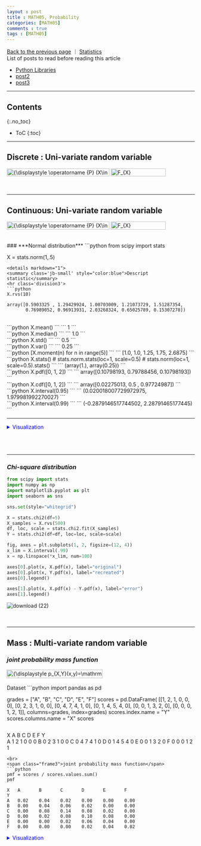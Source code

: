 ```yaml
---
layout : post
title : MATH05, Probability
categories: [MATH05]
comments : true
tags : [MATH05]
---
```

[Back to the previous page](https://userdyk-github.github.io/Study.html)  ｜ <a href="https://userdyk-github.github.io/math05/MATH05-Contents.html" target="_blank">Statistics</a><br>
List of posts to read before reading this article
- <a href='https://userdyk-github.github.io/pl03/PL03-Libraries.html' target="_blank">Python Libraries</a>
- <a href='https://userdyk-github.github.io/'>post2</a>
- <a href='https://userdyk-github.github.io/'>post3</a>

---

## Contents
{:.no_toc}

* ToC
{:toc}

<hr class="division1">

## **Discrete : Uni-variate random variable**
<img src="https://wikimedia.org/api/rest_v1/media/math/render/svg/13827ff57e01b13cceff9cf50cd9542cd4b7db70" class="mwe-math-fallback-image-inline" aria-hidden="true" style="vertical-align: -0.838ex; width:36.004ex; height:2.843ex;" alt="{\displaystyle \operatorname {P} (X\in S)=\operatorname {P} (\{\omega \in \Omega \mid X(\omega )\in S\})}">
<img src="https://wikimedia.org/api/rest_v1/media/math/render/svg/f81c05aba576a12b4e05ee3f4cba709dd16139c7" class="mwe-math-fallback-image-inline" aria-hidden="true" style="vertical-align: -0.838ex; width:19.165ex; height:2.843ex;" alt="F_{X}(x)=\operatorname {P} (X\leq x)">
<br><br><br>
<hr class="division2">

## **Continuous: Uni-variate random variable**
<img src="https://wikimedia.org/api/rest_v1/media/math/render/svg/13827ff57e01b13cceff9cf50cd9542cd4b7db70" class="mwe-math-fallback-image-inline" aria-hidden="true" style="vertical-align: -0.838ex; width:36.004ex; height:2.843ex;" alt="{\displaystyle \operatorname {P} (X\in S)=\operatorname {P} (\{\omega \in \Omega \mid X(\omega )\in S\})}">
<img src="https://wikimedia.org/api/rest_v1/media/math/render/svg/f81c05aba576a12b4e05ee3f4cba709dd16139c7" class="mwe-math-fallback-image-inline" aria-hidden="true" style="vertical-align: -0.838ex; width:19.165ex; height:2.843ex;" alt="F_{X}(x)=\operatorname {P} (X\leq x)">
<br><br><br>
### ***Normal distribution***
```python
from scipy import stats

X = stats.norm(1,.5)
```
<details markdown="1">
<summary class='jb-small' style="color:blue">Descript statistic</summary>
<hr class='division3'>
```python
X.rvs(10)
```
```
array([0.5903325 , 1.29429924, 1.00703009, 1.21073729, 1.51287354,
       0.76989052, 0.96913931, 2.03268324, 0.65025789, 0.15307278])
```
<br>
```python
X.mean()
```
```
1
```
<br>
```python
X.median() 
```
```
1.0
```
<br>
```python
X.std()
```
```
0.5
```

<br>
```python
X.var()
```
```
0.25
```

<br>
```python
[X.moment(n) for n in range(5)] 
```
```
[1.0, 1.0, 1.25, 1.75, 2.6875]
```

<br>
```python
X.stats()
# stats.norm.stats(loc=1, scale=0.5) 
# stats.norm(loc=1, scale=0.5).stats()
```
```
(array(1.), array(0.25))
```

<br>
```python
X.pdf([0, 1, 2]) 
```
```
array([0.10798193, 0.79788456, 0.10798193])
```

<br>
```python
X.cdf([0, 1, 2]) 
```
```
array([0.02275013, 0.5       , 0.97724987])
```

<br>
```python
X.interval(0.95)
```
```
(0.020018007729972975, 1.979981992270027)
```

<br>
```python
X.interval(0.99) 
```
```
(-0.2879146517744502, 2.28791465177445)
```
<hr class='division3'>
</details>
<details markdown="1">
<summary class='jb-small' style="color:blue">Visualization</summary>
<hr class='division3'>
```python
from scipy import stats
import numpy as np
import matplotlib.pyplot as plt
import seaborn as sns

sns.set(style="whitegrid")

def plot_rv_distribution(X, axes=None):   
    """Plot the PDF or PMF, CDF, SF and PPF of a given random variable"""   
    if axes is None:   
        fig, axes = plt.subplots(1, 3, figsize=(12, 3))   
        
    x_min_999, x_max_999 = X.interval(0.999)  
    x999 = np.linspace(x_min_999, x_max_999, 1000)  
    x_min_95, x_max_95 = X.interval(0.95)    
    x95 = np.linspace(x_min_95, x_max_95, 1000)    
    
    if hasattr(X.dist, "pdf"):    
        axes[0].plot(x999, X.pdf(x999), label="PDF")   
        axes[0].fill_between(x95, X.pdf(x95), alpha=0.25)
    else:    
        # discrete random variables do not have a pdf method, instead we use pmf:  
        x999_int = np.unique(x999.astype(int))  
        axes[0].bar(x999_int, X.pmf(x999_int), label="PMF")  
    axes[1].plot(x999, X.cdf(x999), label="CDF")   
    axes[1].plot(x999, X.sf(x999), label="SF")   
    axes[2].plot(x999, X.ppf(x999), label="PPF")  
                                                                        
    for ax in axes:
        ax.legend()
        
        
fig, axes = plt.subplots(3, 3, figsize=(12, 9))   

X = stats.norm()   
plot_rv_distribution(X, axes=axes[0, :]) 
axes[0, 0].set_ylabel("Normal dist.") 

X = stats.f(2, 50)    
plot_rv_distribution(X, axes=axes[1, :]) 
axes[1, 0].set_ylabel("F dist.")  

X = stats.poisson(5)  
plot_rv_distribution(X, axes=axes[2, :])
axes[2, 0].set_ylabel("Poisson dist.")        
```
![download (20)](https://user-images.githubusercontent.com/52376448/66984484-c25c6680-f0f5-11e9-8eca-0730f046e00e.png)

<br><br><br>

```python
from scipy import stats
import numpy as np
import matplotlib.pyplot as plt
import seaborn as sns

sns.set(style="whitegrid")

def plot_dist_samples(X, X_samples, title=None, ax=None):
    """ Plot the PDF and histogram of samples of a continuous random variable"""  
    if ax is None:    
        fig, ax = plt.subplots(1, 1, figsize=(8, 4))
     
    x_lim = X.interval(.99) 
    x = np.linspace(*x_lim, num=100)
     
    ax.plot(x, X.pdf(x), label="PDF", lw=3)    
    ax.hist(X_samples, label="samples", normed=1, bins=75)  
    ax.set_xlim(*x_lim)  
    ax.legend()   
    
    if title:   
        ax.set_title(title) 
    return ax

fig, axes = plt.subplots(1, 3, figsize=(12, 3))  
N = 2000  
# Student's t distribution  
X = stats.t(7.0)  
plot_dist_samples(X, X.rvs(N), "Student's t dist.", ax=axes[0])

# The chisquared distribution  
X = stats.chi2(5.0)    
plot_dist_samples(X, X.rvs(N), r"$\chi^2$ dist.", ax=axes[1])

# The exponential distribution   
X = stats.expon(0.5)   
plot_dist_samples(X, X.rvs(N), "exponential dist.", ax=axes[2]) 
```
![download (21)](https://user-images.githubusercontent.com/52376448/66984899-9db4be80-f0f6-11e9-9aa4-a8739d2f40f6.png)
<hr class='division3'>
</details>
<br><br><br>

---

### ***Chi-square distribution***
```python
from scipy import stats
import numpy as np
import matplotlib.pyplot as plt
import seaborn as sns

sns.set(style="whitegrid")

X = stats.chi2(df=5) 
X_samples = X.rvs(500) 
df, loc, scale = stats.chi2.fit(X_samples)
Y = stats.chi2(df=df, loc=loc, scale=scale)

fig, axes = plt.subplots(1, 2, figsize=(12, 4))  
x_lim = X.interval(.99)   
x = np.linspace(*x_lim, num=100)  

axes[0].plot(x, X.pdf(x), label="original")  
axes[0].plot(x, Y.pdf(x), label="recreated")    
axes[0].legend()   

axes[1].plot(x, X.pdf(x) - Y.pdf(x), label="error")    
axes[1].legend()
```
![download (22)](https://user-images.githubusercontent.com/52376448/66985061-f84e1a80-f0f6-11e9-8707-960c9cc6edca.png)
<br><br><br>
<hr class="division2">


## **Mass : Multi-variate random variable**

### ***joint probability mass function***
<div class="frame1">
<img src="https://wikimedia.org/api/rest_v1/media/math/render/svg/8203262cf269dbc408cef23390b9a658a4cc4141" class="mwe-math-fallback-image-inline" aria-hidden="true" style="vertical-align: -1.005ex; margin-left: -0.089ex; width:33.766ex; height:3.009ex;" alt="{\displaystyle p_{X,Y}(x,y)=\mathrm {P} (X=x\ \mathrm {and} \ Y=y)}"></div>
<br>
<span class="frame3">Dataset</span>
```python
import pandas as pd

grades = ["A", "B", "C", "D", "E", "F"]
scores = pd.DataFrame(
    [[1, 2, 1, 0, 0, 0],
     [0, 2, 3, 1, 0, 0],
     [0, 4, 7, 4, 1, 0],
     [0, 1, 4, 5, 4, 0],
     [0, 0, 1, 3, 2, 0],
     [0, 0, 0, 1, 2, 1]], 
    columns=grades, index=grades)
scores.index.name = "Y"
scores.columns.name = "X"
scores
```
```
X	A	B	C	D	E	F
Y						
A	1	2	1	0	0	0
B	0	2	3	1	0	0
C	0	4	7	4	1	0
D	0	1	4	5	4	0
E	0	0	1	3	2	0
F	0	0	0	1	2	1
```
<br>
<span class="frame3">joint probability mass function</span>
```python
pmf = scores / scores.values.sum()
pmf
```
```
X	A   	B   	C	    D	    E   	F
Y						
A	0.02	0.04	0.02	0.00	0.00	0.00
B	0.00	0.04	0.06	0.02	0.00	0.00
C	0.00	0.08	0.14	0.08	0.02	0.00
D	0.00	0.02	0.08	0.10	0.08	0.00
E	0.00	0.00	0.02	0.06	0.04	0.00
F	0.00	0.00	0.00	0.02	0.04	0.02
```
<details markdown="1">
<summary class='jb-small' style="color:blue">Visualization</summary>
<hr class='division3'>
```python
import seaborn as sns
import matplotlib as mpl
import matplotlib.pyplot as plt

sns.heatmap(pmf, cmap=mpl.cm.bone_r, annot=True,
            xticklabels=['A', 'B', 'C', 'D', 'E', 'F'],
            yticklabels=['A', 'B', 'C', 'D', 'E', 'F'])
plt.title("joint probability density function p(x,y)")
plt.tight_layout()
plt.show()
```
![download](https://user-images.githubusercontent.com/52376448/66946102-344b9600-f08b-11e9-9df4-e57393387530.png)
<hr class='division3'>
</details>

<br><br><br>

---

### ***marginal probability mass function***
<div class="frame1">
<img src="https://wikimedia.org/api/rest_v1/media/math/render/svg/1139c2f18bfaccfd669eaafb58cacec22bbec926" class="mwe-math-fallback-image-inline" aria-hidden="true" style="vertical-align: -3.338ex; width:72.207ex; height:5.843ex;" alt="{\displaystyle \Pr(X=x)=\sum _{y}\Pr(X=x,Y=y)=\sum _{y}\Pr(X=x\mid Y=y)\Pr(Y=y),}"></div>
<br>
<span class="frame3">Dataset</span>
```python
import pandas as pd
import numpy as np

grades = ["A", "B", "C", "D", "E", "F"]
scores = pd.DataFrame(
    [[1, 2, 1, 0, 0, 0],
     [0, 2, 3, 1, 0, 0],
     [0, 4, 7, 4, 1, 0],
     [0, 1, 4, 5, 4, 0],
     [0, 0, 1, 3, 2, 0],
     [0, 0, 0, 1, 2, 1]], 
    columns=grades, index=grades)
scores.index.name = "Y"
scores.columns.name = "X"
scores
```
```
X	A	B	C	D	E	F
Y						
A	1	2	1	0	0	0
B	0	2	3	1	0	0
C	0	4	7	4	1	0
D	0	1	4	5	4	0
E	0	0	1	3	2	0
F	0	0	0	1	2	1
```
<br>
<span class="frame3">marginal probability mass function</span>
```python
pmf = scores / scores.values.sum()
pmf_marginal_x = pmf.sum(axis=0)
pmf_marginal_y = pmf.sum(axis=1)
```
```python
pmf_marginal_x
#pmf_marginal_x[np.newaxis, :]
```
```
X
A    0.02
B    0.18
C    0.32
D    0.28
E    0.18
F    0.02
dtype: float64
```
```python
pmf_marginal_y
#pmf_marginal_y[:, np.newaxis]
```
```
Y
A    0.08
B    0.12
C    0.32
D    0.28
E    0.12
F    0.08
dtype: float64
```
<br><br><br>

---

### ***conditional probability mass function***
<div class="frame1">
<img src="https://wikimedia.org/api/rest_v1/media/math/render/svg/9a1bf9c7af083e400a87dbbd646c508bf5de6ec0" class="mwe-math-fallback-image-inline" aria-hidden="true" style="vertical-align: -2.671ex; margin-left: -0.089ex; width:59.017ex; height:6.509ex;" alt="{\displaystyle p_{Y|X}(y\mid x)\triangleq P(Y=y\mid X=x)={\frac {P(\{X=x\}\cap \{Y=y\})}{P(X=x)}}}"></div>
<br>
<span class="frame3">Dataset</span>
```python
import pandas as pd
import numpy as np

grades = ["A", "B", "C", "D", "E", "F"]
scores = pd.DataFrame(
    [[1, 2, 1, 0, 0, 0],
     [0, 2, 3, 1, 0, 0],
     [0, 4, 7, 4, 1, 0],
     [0, 1, 4, 5, 4, 0],
     [0, 0, 1, 3, 2, 0],
     [0, 0, 0, 1, 2, 1]], 
    columns=grades, index=grades)
scores.index.name = "Y"
scores.columns.name = "X"
scores
```
```
X	A	B	C	D	E	F
Y						
A	1	2	1	0	0	0
B	0	2	3	1	0	0
C	0	4	7	4	1	0
D	0	1	4	5	4	0
E	0	0	1	3	2	0
F	0	0	0	1	2	1
```
<br>
<span class="frame3">conditional probability mass function</span>
```python
pmf = scores / scores.values.sum()
pmf_marginal_x = pmf.sum(axis=0)
pmf_marginal_y = pmf.sum(axis=1)

def conditional_x(y):
    return pmf.iloc[y-1, :]/pmf_marginal_y[y-1]
def conditional_y(x):
    return pmf.iloc[:, x-1]/pmf_marginal_x[x-1]
```
```python
for i in range(1, pmf.shape[0]+1):
    print("conditional_x(y=%d)\n"%(i),conditional_x(i), "\n")
```
<details markdown="1">
<summary class='jb-small' style="color:blue">OUTPUT</summary>
<hr class='division3'>
```
conditional_x(y=1)
 X
A    0.25
B    0.50
C    0.25
D    0.00
E    0.00
F    0.00
Name: A, dtype: float64 

conditional_x(y=2)
 X
A    0.000000
B    0.333333
C    0.500000
D    0.166667
E    0.000000
F    0.000000
Name: B, dtype: float64 

conditional_x(y=3)
 X
A    0.0000
B    0.2500
C    0.4375
D    0.2500
E    0.0625
F    0.0000
Name: C, dtype: float64 

conditional_x(y=4)
 X
A    0.000000
B    0.071429
C    0.285714
D    0.357143
E    0.285714
F    0.000000
Name: D, dtype: float64 

conditional_x(y=5)
 X
A    0.000000
B    0.000000
C    0.166667
D    0.500000
E    0.333333
F    0.000000
Name: E, dtype: float64 

conditional_x(y=6)
 X
A    0.00
B    0.00
C    0.00
D    0.25
E    0.50
F    0.25
Name: F, dtype: float64 
```
<hr class='division3'>
</details>
<details markdown="1">
<summary class='jb-small' style="color:blue">Visualization</summary>
<hr class='division3'>
<span class="frame3">given y, cross section of joint probability mass function</span>
```python
import string
import matplotlib.pyplot as plt

pmf = scores / scores.values.sum()

x = np.arange(6)
for i, y in enumerate(string.ascii_uppercase[:6]):
    ax = plt.subplot(6, 1, i + 1)
    ax.tick_params(labelleft=False)
    plt.bar(x, conditional_x(i+1))
    plt.ylabel("p(x, y=%s)/p(x)"%y, rotation=0, labelpad=40)
    plt.ylim(0, 1)
    plt.xticks(range(6), ['A', 'B', 'C', 'D', 'E', 'F'])

plt.suptitle("given y and $p(x)=\sum_{y} p(x,y)$, conditional probability mass function(x)", x=0.55 ,y=1.09)
plt.tight_layout()

plt.show()
```
![download (7)](https://user-images.githubusercontent.com/52376448/66974513-43a40100-f0d6-11e9-8f86-4d0b30305561.png)
<hr class='division3'>
</details>
<br>

```python
for i in range(1, pmf.shape[1]+1):
    print("conditional_y(x=%d)\n"%(i),conditional_y(i), "\n")
```
<details markdown="1">
<summary class='jb-small' style="color:blue">OUTPUT</summary>
<hr class='division3'>
```
conditional_y(x=1)
 Y
A    1.0
B    0.0
C    0.0
D    0.0
E    0.0
F    0.0
Name: A, dtype: float64 

conditional_y(x=2)
 Y
A    0.222222
B    0.222222
C    0.444444
D    0.111111
E    0.000000
F    0.000000
Name: B, dtype: float64 

conditional_y(x=3)
 Y
A    0.0625
B    0.1875
C    0.4375
D    0.2500
E    0.0625
F    0.0000
Name: C, dtype: float64 

conditional_y(x=4)
 Y
A    0.000000
B    0.071429
C    0.285714
D    0.357143
E    0.214286
F    0.071429
Name: D, dtype: float64 

conditional_y(x=5)
 Y
A    0.000000
B    0.000000
C    0.111111
D    0.444444
E    0.222222
F    0.222222
Name: E, dtype: float64 

conditional_y(x=6)
 Y
A    0.0
B    0.0
C    0.0
D    0.0
E    0.0
F    1.0
Name: F, dtype: float64 
```
<hr class='division3'>
</details>
<details markdown="1">
<summary class='jb-small' style="color:blue">Visualization</summary>
<hr class='division3'>
<span class="frame3">given x, cross section of joint probability mass function</span>
```python
import string
import matplotlib.pyplot as plt

pmf = scores / scores.values.sum()

x = np.arange(6)
for i, y in enumerate(string.ascii_uppercase[:6]):
    ax = plt.subplot(6, 1, i + 1)
    ax.tick_params(labelleft=False)
    plt.bar(x, conditional_y(i+1))
    plt.ylabel("p(x=%s, y)/p(y)"%y, rotation=0, labelpad=40)
    plt.ylim(0, 1)
    plt.xticks(range(6), ['A', 'B', 'C', 'D', 'E', 'F'])

plt.suptitle("given x and $p(y)=\sum_{x} p(x,y)$, conditional probability mass function(y)", x=0.55 ,y=1.09)
plt.tight_layout()

plt.show()
```
![download (8)](https://user-images.githubusercontent.com/52376448/66974514-43a40100-f0d6-11e9-951a-e794949e0fbd.png)
<hr class='division3'>
</details>
<br><br><br>

<hr class="division2">

## **Density : Multi-variate random variable**

### ***joint probability density function***
<div class="frame1">
<img src="https://wikimedia.org/api/rest_v1/media/math/render/svg/58f7f825cb219d7e826edc68dd99f75de9f626d0" class="mwe-math-fallback-image-inline" aria-hidden="true" style="vertical-align: -2.505ex; width:26.31ex; height:6.509ex;" alt="{\displaystyle f_{X,Y}(x,y)={\frac {\partial ^{2}F_{X,Y}(x,y)}{\partial x\partial y}}}"></div>
```python
from scipy import stats 
import matplotlib.pyplot as plt

# x:weight, y:height
mu = [70, 170]
cov = [[150, 140], [140, 300]]
rv = stats.multivariate_normal(mu, cov)

xx = np.linspace(20, 120, 100)
yy = np.linspace(100, 250, 100)
XX, YY = np.meshgrid(xx, yy)
ZZ = rv.pdf(np.dstack([XX, YY]))

plt.contour(XX, YY, ZZ)
plt.xlabel("x")
plt.ylabel("y")
plt.title("joint probability density function p(x,y)")
plt.show()
```
![download (9)](https://user-images.githubusercontent.com/52376448/66976410-d34cae00-f0dc-11e9-9553-4c4cfb49523d.png)
<br><br><br>

---

### ***marginal probability density function***
<div class="frame1">
<img src="https://wikimedia.org/api/rest_v1/media/math/render/svg/243911724de0d94b5b041482401c4c1e067cdf3e" class="mwe-math-fallback-image-inline" aria-hidden="true" style="vertical-align: -2.671ex; margin-left: -0.089ex; width:50.596ex; height:6.009ex;" alt="{\displaystyle p_{X}(x)=\int _{y}p_{X,Y}(x,y)\,\mathrm {d} y=\int _{y}p_{X\mid Y}(x\mid y)\,p_{Y}(y)\,\mathrm {d} y,}"></div>
```python
from matplotlib.ticker import NullFormatter
from matplotlib import transforms
from scipy.integrate import simps  # 심슨법칙(Simpson's rule)을 사용한 적분 계산

xx = np.linspace(20, 120, 100)
yy = np.linspace(100, 250, 100)
XX, YY = np.meshgrid(xx, yy)
ZZ = rv.pdf(np.dstack([XX, YY]))
fx = [simps(Z, yy) for Z in ZZ.T]
fy = [simps(Z, xx) for Z in ZZ]

plt.figure(figsize=(6, 6))

left, width = 0.1, 0.65
bottom, height = 0.1, 0.65
bottom_h = left_h = left + width + 0.05

rect1 = [left, bottom, width, height]
rect2 = [left, bottom_h, width, 0.2]
rect3 = [left_h, bottom, 0.2, height]

ax1 = plt.axes(rect1)
ax2 = plt.axes(rect2)
ax3 = plt.axes(rect3)

ax2.xaxis.set_major_formatter(NullFormatter())
ax3.yaxis.set_major_formatter(NullFormatter())

ax1.contour(XX, YY, ZZ)
ax1.set_title("joint probability density function $p_{XY}(x, y)$")
ax1.set_xlabel("x")
ax1.set_ylabel("y")

ax2.plot(xx, fx)
ax2.set_title("marginal probability \n density function $p_X(x)$")

base = ax3.transData
rot = transforms.Affine2D().rotate_deg(-90)
plt.plot(-yy, fy, transform=rot + base)
plt.title("marginal probability \n density function $p_Y(y)$")

ax1.set_xlim(38, 102)
ax1.set_ylim(120, 220)
ax2.set_xlim(38, 102)
ax3.set_xlim(0, 0.025)
ax3.set_ylim(120, 220)

plt.show()
```
![download (10)](https://user-images.githubusercontent.com/52376448/66976438-e95a6e80-f0dc-11e9-94ca-9f0fc0167c3d.png)
<br><br><br>

---

### ***conditional probability density function***
<div class="frame1">
<img src="https://wikimedia.org/api/rest_v1/media/math/render/svg/b2e16052d580d418e683bb220a41c2c895227945" class="mwe-math-fallback-image-inline" aria-hidden="true" style="vertical-align: -2.671ex; width:24.46ex; height:6.509ex;" alt="{\displaystyle f_{Y\mid X}(y\mid x)={\frac {f_{X,Y}(x,y)}{f_{X}(x)}}}"></div>
<span class="frame3">Cross section of joint probability density function</span>
```python
from matplotlib.collections import PolyCollection
from matplotlib import colors as mcolors
from mpl_toolkits.mplot3d import Axes3D
import matplotlib.pyplot as plt
import numpy as np

xx = np.linspace(20, 120, 100)
yy = np.linspace(100, 250, 16)
XX, YY = np.meshgrid(xx, yy)
ZZ = rv.pdf(np.dstack([XX, YY]))

fig = plt.figure(dpi=150)
ax = fig.gca(projection='3d')

xs = np.hstack([0, xx, 0])
zs = np.zeros_like(xs)
verts = []
for i, y in enumerate(yy):
    zs[1:-1] = ZZ[i]
    verts.append(list(zip(xx, zs)))

poly = PolyCollection(verts)
poly.set_alpha(0.5)
ax.add_collection3d(poly, zs=yy, zdir='y')

ax.set_xlabel('x')
ax.set_ylabel('y')
ax.set_xlim(20, 120)
ax.set_ylim(100, 250)
ax.set_zlim3d(0, 0.0007)
ax.view_init(20, -50)
plt.title("cross section of joint probability density function")
plt.show()
```
![download (11)](https://user-images.githubusercontent.com/52376448/66976497-258dcf00-f0dd-11e9-9a54-b82207ca5a5d.png)
<br>
```python
from scipy.integrate import simps  # 심슨법칙(Simpson's rule)을 사용한 적분 계산
import matplotlib.pyplot as plt
import numpy as np

mag = 10 # 확대 비율
xx = np.linspace(20, 120, 100)
yy = np.linspace(100, 250, 16)
XX, YY = np.meshgrid(xx, yy)
ZZ = rv.pdf(np.dstack([XX, YY]))
plt.figure(figsize=(8, 6))
for i, j in enumerate(range(9, 4, -1)):
    ax = plt.subplot(5, 1, i + 1)
    ax.tick_params(labelleft=False)
    plt.plot(xx, ZZ[j, :] * mag, 'r--', lw=2, label="cross section of joint probability density function")
    marginal = simps(ZZ[j, :], xx)
    plt.plot(xx, ZZ[j, :] / marginal, 'b-', lw=2, label="conditional probability density function")
    plt.ylim(0, 0.05)
    ax.xaxis.set_ticklabels([])
    plt.ylabel("p(x, y={:.0f})".format(yy[j]), rotation=0, labelpad=40)
    if i == 0: 
        plt.legend(loc=2)
plt.xlabel("x")
plt.tight_layout()
plt.show()
```
![download (12)](https://user-images.githubusercontent.com/52376448/66976569-51a95000-f0dd-11e9-996b-90bb39db06f5.png)

<br><br><br>

<hr class="division2">

## **Independent**
<div class="frame1">
<img src="https://wikimedia.org/api/rest_v1/media/math/render/svg/c3fee81720676c2887e6304414377aecb51e5579" class="mwe-math-fallback-image-inline" aria-hidden="true" style="vertical-align: -0.838ex; width:22.872ex; height:2.843ex;" alt="\mathrm{P}(A \cap B) = \mathrm{P}(A)\mathrm{P}(B)"></div>
<span class="frame3">independent two variable</span>
```python
import matplotlib.pyplot as plt
import seaborn as sns
import numpy as np

pmf1 = np.array([[1, 2,  4, 2, 1],
                 [2, 4,  8, 4, 2],
                 [4, 8, 16, 8, 4],
                 [2, 4,  8, 4, 2],
                 [1, 2,  4, 2, 1]])
pmf1 = pmf1/pmf1.sum()

pmf1_marginal_x = np.round(pmf1.sum(axis=0), 2)
pmf1_marginal_y = np.round(pmf1.sum(axis=1), 2)
pmf1x = pmf1_marginal_x * pmf1_marginal_y[:, np.newaxis]

plt.subplot(121)
sns.heatmap(pmf1, cmap=mpl.cm.bone_r, annot=True, square=True, linewidth=1, linecolor="k",
            cbar=False, xticklabels=pmf1_marginal_x, yticklabels=pmf1_marginal_y)
plt.title("independent two variable - \n joint probability mass function")

plt.subplot(122)
pmf1x = pmf1_marginal_x * pmf1_marginal_y[:, np.newaxis]
sns.heatmap(pmf1x, cmap=mpl.cm.bone_r, annot=True, square=True, linewidth=1, linecolor="k",
            cbar=False, xticklabels=pmf1_marginal_x, yticklabels=pmf1_marginal_y)
plt.title("two variable - the product of \n joint probability mass function")
plt.tight_layout()
plt.show()
```
![download (13)](https://user-images.githubusercontent.com/52376448/66979066-23c90900-f0e7-11e9-82ec-5fefae6027ac.png)
<br><br><br>
<span class="frame3">dependent two variable</span>
```python
import matplotlib.pyplot as plt
import seaborn as sns
import numpy as np

pmf2 = np.array([[0, 0,  0, 5, 5],
                 [0, 5,  5, 5, 5],
                 [0, 5, 30, 5, 0],
                 [5, 5,  5, 5, 0],
                 [5, 5,  0, 0, 0]])
pmf2 = pmf2/pmf2.sum()

pmf2_marginal_x = np.round(pmf2.sum(axis=0), 2)
pmf2_marginal_y = np.round(pmf2.sum(axis=1), 2)

plt.subplot(121)
sns.heatmap(pmf2, cmap=mpl.cm.bone_r, annot=True, square=True, linewidth=1, linecolor="k",
            cbar=False, xticklabels=pmf2_marginal_x, yticklabels=pmf2_marginal_y)
plt.title("dependent two variable - \n joint probability mass function")

plt.subplot(122)
pmf2x = pmf2_marginal_x * pmf2_marginal_y[:, np.newaxis]
sns.heatmap(pmf2x, cmap=mpl.cm.bone_r, annot=True, square=True, linewidth=1, linecolor="k",
            cbar=False, xticklabels=pmf2_marginal_x, yticklabels=pmf2_marginal_y)
plt.title("two variable - the product of \n joint probability mass function")
plt.tight_layout()
plt.show()
```
![download (14)](https://user-images.githubusercontent.com/52376448/66979137-67237780-f0e7-11e9-8809-7ce8456989f4.png)
<br><br><br>

<hr class="division1">

List of posts followed by this article
- [post1](https://userdyk-github.github.io/)
- <a href='https://userdyk-github.github.io/'>post2</a>
- <a href='https://userdyk-github.github.io/'>post3</a>

---

Reference
- <a href='https://datascienceschool.net/view-notebook/e5c379559a4a4fe9a9d8eeace69da425/' target="_blank">multi-variate random number</a>
- <a href='https://userdyk-github.github.io/'>post3</a>

---

<details markdown="1">
<summary class='jb-small' style="color:blue">OUTPUT</summary>
<hr class='division3'>

<hr class='division3'>
</details>

